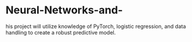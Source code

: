 # Neural-Networks-and-
his project will utilize knowledge of PyTorch, logistic regression, and data handling to create a robust predictive model. 

